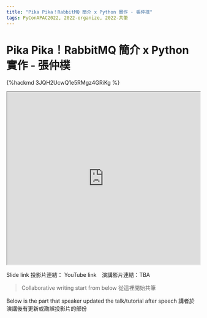 ```yaml
---
title: "Pika Pika！RabbitMQ 簡介 x Python 實作 - 張仲樸"
tags: PyConAPAC2022, 2022-organize, 2022-共筆
---
```


# Pika Pika！RabbitMQ 簡介 x Python 實作 - 張仲樸

{%hackmd 3JQH2UcwQ1e5RMgz4GRiKg %}

<iframe src=https://app.sli.do/event/eAnaP1YY5MPHZZaqfYscHG height=450 width=100%></iframe>


Slide link 投影片連結：
YouTube link　演講影片連結：TBA

> Collaborative writing start from below 
> 從這裡開始共筆 

Below is the part that speaker updated the talk/tutorial after speech
講者於演講後有更新或勘誤投影片的部份